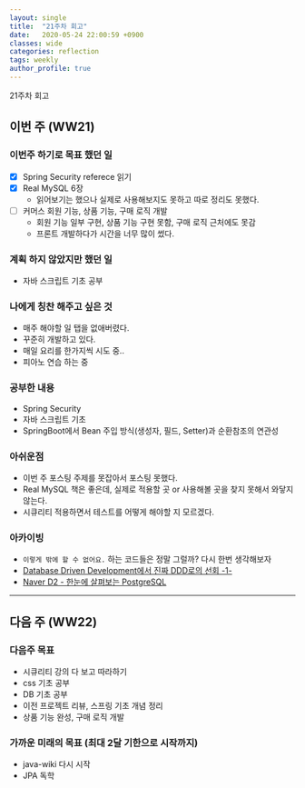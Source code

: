 ```yaml
---
layout: single
title:  "21주차 회고"
date:   2020-05-24 22:00:59 +0900
classes: wide
categories: reflection
tags: weekly
author_profile: true
---
```


21주차 회고

## 이번 주 (WW21)

### 이번주 하기로 목표 했던 일

- [x] Spring Security referece 읽기
- [x] Real MySQL 6장
  - 읽어보기는 했으나 실제로 사용해보지도 못하고 따로 정리도 못했다.
- [ ] 커머스 회원 기능, 상품 기능, 구매 로직 개발
  - 회원 기능 일부 구현, 상품 기능 구현 못함, 구매 로직 근처에도 못감
  - 프론트 개발하다가 시간을 너무 많이 썼다.

### 계획 하지 않았지만 했던 일

- 자바 스크립트 기초 공부

### 나에게 칭찬 해주고 싶은 것

- 매주 해야할 일 탭을 없애버렸다.
- 꾸준히 개발하고 있다.
- 매일 요리를 한가지씩 시도 중..
- 피아노 연습 하는 중

### 공부한 내용

- Spring Security
- 자바 스크립트 기초
- SpringBoot에서 Bean 주입 방식(생성자, 필드, Setter)과 순환참조의 연관성

### 아쉬운점

- 이번 주 포스팅 주제를 못잡아서 포스팅 못했다.
- Real MySQL 책은 좋은데, 실제로 적용할 곳 or 사용해볼 곳을 찾지 못해서 와닿지 않는다.
- 시큐리티 적용하면서 테스트를 어떻게 해야할 지 모르겠다.

### 아카이빙

- `이렇게 밖에 할 수 없어요.` 하는 코드들은 정말 그럴까? 다시 한번 생각해보자
- [Database Driven Development에서 진짜 DDD로의 선회 -1-](https://helloworld.kurly.com/blog/road-to-ddd/)
- [Naver D2 - 한눈에 살펴보는 PostgreSQL](https://d2.naver.com/helloworld/227936)

---

## 다음 주 (WW22)

### 다음주 목표

- 시큐리티 강의 다 보고 따라하기
- css 기초 공부
- DB 기초 공부
- 이전 프로젝트 리뷰, 스프링 기초 개념 정리
- 상품 기능 완성, 구매 로직 개발

### 가까운 미래의 목표 (최대 2달 기한으로 시작까지)

- java-wiki 다시 시작
- JPA 독학
